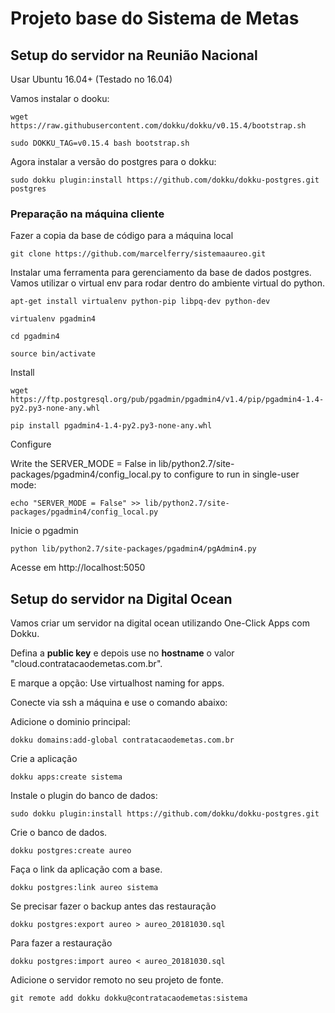 # Projeto base do Sistema de Metas

## Setup do servidor na Reunião Nacional

Usar Ubuntu 16.04+ (Testado no 16.04)

Vamos instalar o dooku:

```
wget https://raw.githubusercontent.com/dokku/dokku/v0.15.4/bootstrap.sh

sudo DOKKU_TAG=v0.15.4 bash bootstrap.sh 
```

Agora instalar a versão do postgres para o dokku:

```
sudo dokku plugin:install https://github.com/dokku/dokku-postgres.git postgres
```

### Preparação na máquina cliente

Fazer a copia da base de código para a máquina local

```
git clone https://github.com/marcelferry/sistemaaureo.git
```

Instalar uma ferramenta para gerenciamento da base de dados postgres. Vamos utilizar o virtual env para rodar dentro do ambiente virtual do python.

```
apt-get install virtualenv python-pip libpq-dev python-dev

virtualenv pgadmin4

cd pgadmin4

source bin/activate
```
Install

```
wget https://ftp.postgresql.org/pub/pgadmin/pgadmin4/v1.4/pip/pgadmin4-1.4-py2.py3-none-any.whl

pip install pgadmin4-1.4-py2.py3-none-any.whl
```

Configure

Write the SERVER_MODE = False in lib/python2.7/site-packages/pgadmin4/config_local.py to configure to run in single-user mode:

```
echo "SERVER_MODE = False" >> lib/python2.7/site-packages/pgadmin4/config_local.py
```

Inicie o pgadmin
 
```
python lib/python2.7/site-packages/pgadmin4/pgAdmin4.py

```

Acesse em http://localhost:5050


## Setup do servidor na Digital Ocean

Vamos criar um servidor na digital ocean utilizando One-Click Apps com Dokku.

Defina a **public key** e depois use no **hostname** o valor "cloud.contratacaodemetas.com.br".

E marque a opção: Use virtualhost naming for apps.

Conecte via ssh a máquina e use o comando abaixo:

Adicione o dominio principal:

```
dokku domains:add-global contratacaodemetas.com.br
```

Crie a aplicação

```
dokku apps:create sistema
```

Instale o plugin do banco de dados:

```
sudo dokku plugin:install https://github.com/dokku/dokku-postgres.git
```

Crie o banco de dados. 

```
dokku postgres:create aureo
```

Faça o link da aplicação com a base.

```
dokku postgres:link aureo sistema
```

Se precisar fazer o backup antes das restauração

```
dokku postgres:export aureo > aureo_20181030.sql
```

Para fazer a restauração

```
dokku postgres:import aureo < aureo_20181030.sql
```

Adicione o servidor remoto no seu projeto de fonte.

```
git remote add dokku dokku@contratacaodemetas:sistema
```

